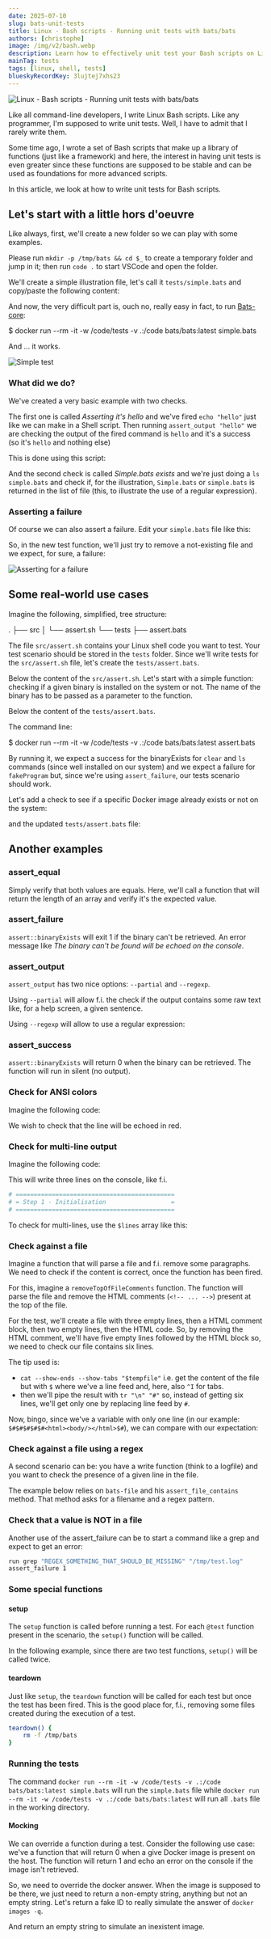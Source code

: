 ```yaml
---
date: 2025-07-10
slug: bats-unit-tests
title: Linux - Bash scripts - Running unit tests with bats/bats
authors: [christophe]
image: /img/v2/bash.webp
description: Learn how to effectively unit test your Bash scripts on Linux using the powerful bats (Bash Automated Testing System) framework. See practical examples for assertions, output checks, and failures.
mainTag: tests
tags: [linux, shell, tests]
blueskyRecordKey: 3lujtej7xhs23
---
```

<!-- cspell:ignore imple -->

![Linux - Bash scripts - Running unit tests with bats/bats](/img/v2/bash.webp)

Like all command-line developers, I write Linux Bash scripts.  Like any programmer, I'm supposed to write unit tests. Well, I have to admit that I rarely write them.

Some time ago, I wrote a set of Bash scripts that make up a library of functions (just like a framework) and here, the interest in having unit tests is even greater since these functions are supposed to be stable and can be used as foundations for more advanced scripts.

In this article, we look at how to write unit tests for Bash scripts.

<!-- truncate -->

## Let's start with a little hors d'oeuvre

Like always, first, we'll create a new folder so we can play with some examples.

Please run `mkdir -p /tmp/bats && cd $_` to create a temporary folder and jump in it; then run `code .` to start VSCode and open the folder.

We'll create a simple illustration file, let's call it `tests/simple.bats` and copy/paste the following content:

<Snippet filename="tests/simple.bats" source="./files/simple.bats" />

And now, the very difficult part is, ouch no, really easy in fact, to run [Bats-core](https://bats-core.readthedocs.io/en/stable/):

<Terminal>
$ docker run --rm -it -w /code/tests -v .:/code bats/bats:latest simple.bats
</Terminal>

And ... it works.

![Simple test](./images/simple_test.png)

### What did we do?

We've created a very basic example with two checks.

The first one is called *Asserting it's hello* and we've fired `echo "hello"` just like we can make in a Shell script. Then running `assert_output "hello"` we are checking the output of the fired command is `hello` and it's a success (so it's `hello` and nothing else)

This is done using this script:

<Snippet filename="tests/simple.bats" source="./files/simple.part2.bats" />

And the second check is called *Simple.bats exists* and we're just doing a `ls simple.bats` and check if, for the illustration, `Simple.bats` or `simple.bats` is returned in the list of file (this, to illustrate the use of a regular expression).

<Snippet filename="tests/simple.bats" source="./files/simple.part3.bats" />

### Asserting a failure

Of course we can also assert a failure. Edit your `simple.bats` file like this:

<Snippet filename="tests/simple.bats" source="./files/simple.part4.bats" />

So, in the new test function, we'll just try to remove a not-existing file and we expect, for sure, a failure:

![Asserting for a failure](./images/assert_failure.png)

## Some real-world use cases

Imagine the following, simplified, tree structure:

<Terminal>
.
├── src
│   └── assert.sh
└── tests
    ├── assert.bats
</Terminal>

The file `src/assert.sh` contains your Linux shell code you want to test. Your test scenario should be stored in the `tests` folder. Since we'll write tests for the `src/assert.sh` file, let's create the  `tests/assert.bats`.

Below the content of the `src/assert.sh`. Let's start with a simple function: checking if a given binary is installed on the system or not. The name of the binary has to be passed as a parameter to the function.

<Snippet filename="src/assert.sh" source="./files/assert.sh" />

Below the content of the `tests/assert.bats`.

<Snippet filename="tests/assert.bats" source="./files/assert.bats" />

The command line:

<Terminal>
$ docker run --rm -it -w /code/tests -v .:/code bats/bats:latest assert.bats
</Terminal>

By running it, we expect a success for the binaryExists for `clear` and `ls` commands (since well installed on our system) and we expect a failure for `fakeProgram` but, since we're using `assert_failure`, our tests scenario should work.

Let's add a check to see if a specific Docker image already exists or not on the system:

<Snippet filename="src/assert.sh" source="./files/assert.part2.sh" />

and the updated `tests/assert.bats` file:

<Snippet filename="tests/assert.bats" source="./files/assert.part2.bats" />

## Another examples

### assert_equal

Simply verify that both values are equals. Here, we'll call a function that will return the length of an array and verify it's the expected value.

<Snippet filename="tests/simple.bats" source="./files/simple.part5.bats" />

### assert_failure

`assert::binaryExists` will exit 1 if the binary can't be retrieved. An error message like *The binary can't be found will be echoed on the console*.

<Snippet filename="tests/simple.bats" source="./files/simple.part6.bats" />

### assert_output

`assert_output` has two nice options: `--partial` and `--regexp`.

Using `--partial` will allow f.i. the check if the output contains some raw text like, for a help screen, a given sentence.

<Snippet filename="tests/simple.bats" source="./files/simple.part7.bats" />

Using `--regexp` will allow to use a regular expression:

<Snippet filename="tests/simple.bats" source="./files/simple.part8.bats" />

### assert_success

`assert::binaryExists` will return 0 when the binary can be retrieved. The function will run in silent (no output).

<Snippet filename="tests/simple.bats" source="./files/simple.part9.bats" />

### Check for ANSI colors

Imagine the following code:

<Snippet filename="script.sh" source="./files/script.sh" />

We wish to check that the line will be echoed in red.

<Snippet filename="tests/simple.bats" source="./files/simple.part10.bats" />

### Check for multi-line output

Imagine the following code:

<Snippet filename="script.sh" source="./files/script.part2.sh" />

This will write three lines on the console, like f.i.

```bash
# ============================================
# = Step 1 - Initialisation                  =
# ============================================
```

To check for multi-lines, use the `$lines` array like this:

<Snippet filename="tests/simple.bats" source="./files/simple.part11.bats" />

### Check against a file

Imagine a function that will parse a file and f.i. remove some paragraphs. We need to check if the content is correct, once the function has been fired.

For this, imagine a `removeTopOfFileComments` function. The function will parse the file and remove the HTML comments (`<!-- ... -->`) present at the top of the file.

For the test, we'll create a file with three empty lines, then a HTML comment block, then two empty lines, then the HTML code. So, by removing the HTML comment, we'll have five empty lines followed by the HTML block so, we need to check our file contains six lines.

The tip used is:

* `cat --show-ends --show-tabs "$tempfile"` i.e. get the content of the file but with `$` where we've a line feed and, here, also `^I` for tabs.
* then we'll pipe the result with `tr "\n" "#"` so, instead of getting six lines, we'll get only one by replacing line feed by `#`.

Now, bingo, since we've a variable with only one line (in our example: `$#$#$#$#$#<html><body/></html>$#`), we can compare with our expectation:

<Snippet filename="tests/simple.bats" source="./files/simple.part12.bats" />

### Check against a file using a regex

A second scenario can be: you have a write function (think to a logfile) and you want to check the presence of a given line in the file.

The example below relies on `bats-file` and his `assert_file_contains` method. That method asks for a filename and a regex pattern.

<Snippet filename="tests/simple.bats" source="./files/simple.part13.bats" />

### Check that a value is NOT in a file

Another use of the assert_failure can be to start a command like a grep and expect to get an error:

```bash
run grep "REGEX_SOMETHING_THAT_SHOULD_BE_MISSING" "/tmp/test.log"
assert_failure 1
```

### Some special functions

#### setup

The `setup` function is called before running a test. For each `@test` function present in the scenario, the `setup()` function will be called.

In the following example, since there are two test functions, `setup()` will be called twice.

<Snippet filename="tests/simple.bats" source="./files/simple.part14.bats" />

#### teardown

Just like `setup`, the `teardown` function will be called for each test but once the test has been fired. This is the good place for, f.i., removing some files created during the execution of a test.

```bash
teardown() {
    rm -f /tmp/bats
}
```

### Running the tests

The command `docker run --rm -it -w /code/tests -v .:/code bats/bats:latest simple.bats` will run the `simple.bats` file while `docker run --rm -it -w /code/tests -v .:/code bats/bats:latest` will run all `.bats` file in the working directory.

#### Mocking

We can override a function during a test. Consider the following use case: we've a function that will return 0 when a give Docker image is present on the host. The function will return 1 and echo an error on the console if the image isn't retrieved.

<Snippet filename="script.sh" source="./files/script.part3.sh" />

So, we need to override the docker answer. When the image is supposed to be there, we just need to return a non-empty string, anything but not an empty string. Let's return a fake ID to really simulate the answer of `docker images -q`.

<Snippet filename="tests/simple.bats" source="./files/simple.part15.bats" />

And return an empty string to simulate an inexistent image.

<Snippet filename="tests/simple.bats" source="./files/simple.part16.bats" />

